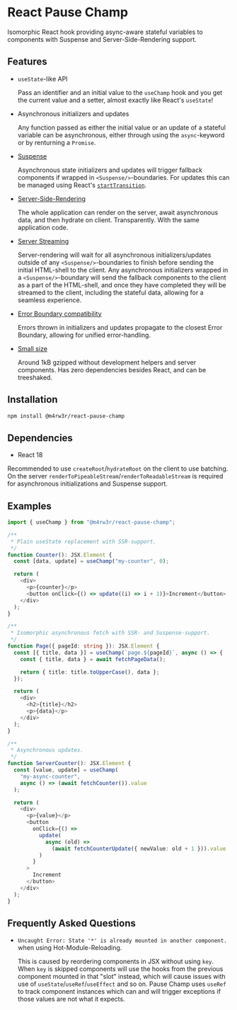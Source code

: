 # React Pause Champ

Isomorphic React hook providing async-aware stateful variables to components
with Suspense and Server-Side-Rendering support.

## Features

- `useState`-like API

  Pass an identifier and an initial value to the `useChamp` hook and you get
  the current value and a setter, almost exactly like React's `useState`!

- Asynchronous initializers and updates

  Any function passed as either the initial value or an update of a stateful
  variable can be asynchronous, either through using the `async`-keyword or
  by renturning a `Promise`.

- [Suspense](https://react.dev/reference/react/Suspense)

  Asynchronous state initializers and updates will trigger fallback components
  if wrapped in `<Suspense/>`-boundaries. For updates this can be managed using
  React's [`startTransition`](https://react.dev/reference/react/startTransition).

- [Server-Side-Rendering](https://react.dev/reference/react-dom/server)

  The whole application can render on the server, await asynchronous data, and
  then hydrate on client. Transparently. With the same application code.

- [Server Streaming](https://react.dev/reference/react-dom/server/renderToPipeableStream)

  Server-rendering will wait for all asynchronous initializers/updates outside
  of any `<Suspense/>`-boundaries to finish before sending the initial
  HTML-shell to the client. Any asynchronous initializers wrapped in a
  `<Suspense/>`-boundary will send the fallback components to the client as a
  part of the HTML-shell, and once they have completed they will be streamed to
  the client, including the stateful data, allowing for a seamless experience.

- [Error Boundary compatibility](https://react.dev/reference/react/Component#static-getderivedstatefromerror)

  Errors thrown in initializers and updates propagate to the closest
  Error Boundary, allowing for unified error-handling.

- [Small size](https://bundlephobia.com/package/@m4rw3r/react-pause-champ)

  Around 1kB gzipped without development helpers and server components. Has
  zero dependencies besides React, and can be treeshaked.

## Installation

```bash
npm install @m4rw3r/react-pause-champ
```

## Dependencies

- React 18

Recommended to use `createRoot`/`hydrateRoot` on the client to use batching. On
the server `renderToPipeableStream`/`renderToReadableStream` is required for
asynchronous initializations and Suspense support.

## Examples

```typescript
import { useChamp } from "@m4rw3r/react-pause-champ";

/**
 * Plain useState replacement with SSR-support.
 */
function Counter(): JSX.Element {
  const [data, update] = useChamp("my-counter", 0);

  return (
    <div>
      <p>{counter}</p>
      <button onClick={() => update((i) => i + 1)}>Increment</button>
    </div>
  );
}

/**
 * Isomorphic asynchronous fetch with SSR- and Suspense-support.
 */
function Page({ pageId: string }): JSX.Element {
  const [{ title, data }] = useChamp(`page.${pageId}`, async () => {
    const { title, data } = await fetchPageData();

    return { title: title.toUpperCase(), data };
  });

  return (
    <div>
      <h2>{title}</h2>
      <p>{data}</p>
    </div>
  );
}

/**
 * Asynchronous updates.
 */
function ServerCounter(): JSX.Element {
  const [value, update] = useChamp(
    "my-async-counter",
    async () => (await fetchCounter()).value
  );

  return (
    <div>
      <p>{value}</p>
      <button
        onClick={() =>
          update(
            async (old) =>
              (await fetchCounterUpdate({ newValue: old + 1 })).value
          )
        }
      >
        Increment
      </button>
    </div>
  );
}
```

## Frequently Asked Questions

- `Uncaught Error: State '*' is already mounted in another component.` when
  using Hot-Module-Reloading.

  This is caused by reordering components in JSX without using `key`. When
  `key` is skipped components will use the hooks from the previous component
  mounted in that "slot" instead, which will cause issues with use of
  `useState`/`useRef`/`useEffect` and so on. Pause Champ uses `useRef` to track
  component instances which can and will trigger exceptions if those values
  are not what it expects.
